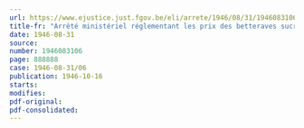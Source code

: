 ```yaml
---
url: https://www.ejustice.just.fgov.be/eli/arrete/1946/08/31/1946083106/justel
title-fr: "Arrêté ministériel réglementant les prix des betteraves sucrières"
date: 1946-08-31
source:
number: 1946083106
page: 888888
case: 1946-08-31/06
publication: 1946-10-16
starts:
modifies:
pdf-original:
pdf-consolidated:
---
```


